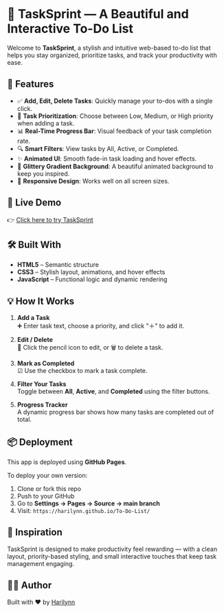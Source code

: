 # 📝 TaskSprint — A Beautiful and Interactive To-Do List

Welcome to **TaskSprint**, a stylish and intuitive web-based to-do list that helps you stay organized, prioritize tasks, and track your productivity with ease.

## 🌟 Features

- ✅ **Add, Edit, Delete Tasks**: Quickly manage your to-dos with a single click.
- 🚦 **Task Prioritization**: Choose between Low, Medium, or High priority when adding a task.
- 📊 **Real-Time Progress Bar**: Visual feedback of your task completion rate.
- 🔍 **Smart Filters**: View tasks by All, Active, or Completed.
- ✨ **Animated UI**: Smooth fade-in task loading and hover effects.
- 🌈 **Glittery Gradient Background**: A beautiful animated background to keep you inspired.
- 📱 **Responsive Design**: Works well on all screen sizes.

## 🚀 Live Demo

👉 [Click here to try TaskSprint](https://harilynn.github.io/To-Do-List/)

## 🛠️ Built With

- **HTML5** – Semantic structure
- **CSS3** – Stylish layout, animations, and hover effects
- **JavaScript** – Functional logic and dynamic rendering

## 💡 How It Works

1. **Add a Task**  
   ➕ Enter task text, choose a priority, and click "＋" to add it.

2. **Edit / Delete**  
   📝 Click the pencil icon to edit, or 🗑 to delete a task.

3. **Mark as Completed**  
   ☑ Use the checkbox to mark a task complete.

4. **Filter Your Tasks**  
   Toggle between **All**, **Active**, and **Completed** using the filter buttons.

5. **Progress Tracker**  
   A dynamic progress bar shows how many tasks are completed out of total.

## 📦 Deployment

This app is deployed using **GitHub Pages**.

To deploy your own version:

1. Clone or fork this repo  
2. Push to your GitHub  
3. Go to **Settings → Pages → Source → main branch**  
4. Visit: `https://harilynn.github.io/To-Do-List/`

## 🧠 Inspiration

TaskSprint is designed to make productivity feel rewarding — with a clean layout, priority-based styling, and small interactive touches that keep task management engaging.

## 🙋‍♀️ Author

Built with ❤️ by [Harilynn](https://github.com/Harilynn)



